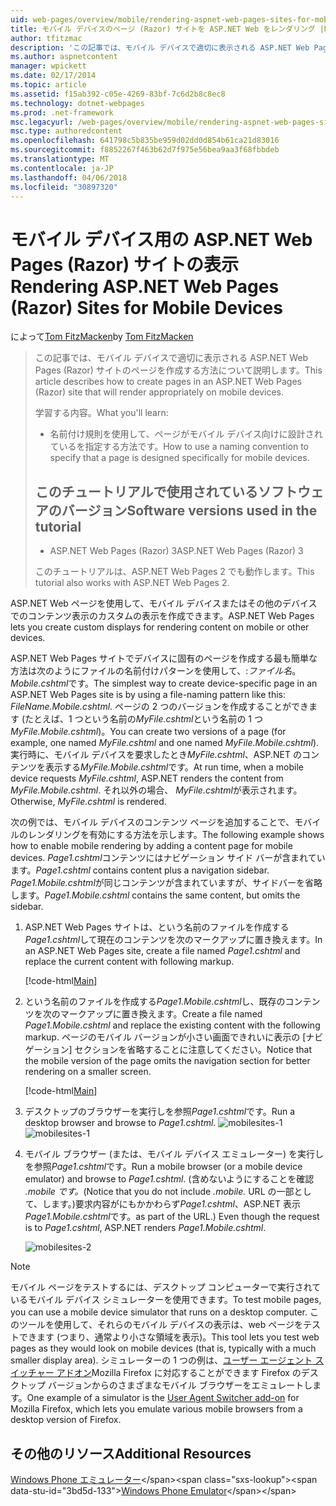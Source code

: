 ```yaml
---
uid: web-pages/overview/mobile/rendering-aspnet-web-pages-sites-for-mobile-devices
title: モバイル デバイスのページ (Razor) サイトを ASP.NET Web をレンダリング |Microsoft ドキュメント
author: tfitzmac
description: 'この記事では、モバイル デバイスで適切に表示される ASP.NET Web Pages (Razor) サイトのページを作成する方法について説明します。 学習内容: する方法.'
ms.author: aspnetcontent
manager: wpickett
ms.date: 02/17/2014
ms.topic: article
ms.assetid: f15ab392-c05e-4269-83bf-7c6d2b8c8ec8
ms.technology: dotnet-webpages
ms.prod: .net-framework
msc.legacyurl: /web-pages/overview/mobile/rendering-aspnet-web-pages-sites-for-mobile-devices
msc.type: authoredcontent
ms.openlocfilehash: 641798c5b835be959d02dd0d854b61ca21d83016
ms.sourcegitcommit: f8852267f463b62d7f975e56bea9aa3f68fbbdeb
ms.translationtype: MT
ms.contentlocale: ja-JP
ms.lasthandoff: 04/06/2018
ms.locfileid: "30897320"
---
```

<a name="rendering-aspnet-web-pages-razor-sites-for-mobile-devices"></a><span data-ttu-id="3bd5d-104">モバイル デバイス用の ASP.NET Web Pages (Razor) サイトの表示</span><span class="sxs-lookup"><span data-stu-id="3bd5d-104">Rendering ASP.NET Web Pages (Razor) Sites for Mobile Devices</span></span>
====================
<span data-ttu-id="3bd5d-105">によって[Tom FitzMacken](https://github.com/tfitzmac)</span><span class="sxs-lookup"><span data-stu-id="3bd5d-105">by [Tom FitzMacken](https://github.com/tfitzmac)</span></span>

> <span data-ttu-id="3bd5d-106">この記事では、モバイル デバイスで適切に表示される ASP.NET Web Pages (Razor) サイトのページを作成する方法について説明します。</span><span class="sxs-lookup"><span data-stu-id="3bd5d-106">This article describes how to create pages in an ASP.NET Web Pages (Razor) site that will render appropriately on mobile devices.</span></span>
> 
> <span data-ttu-id="3bd5d-107">学習する内容。</span><span class="sxs-lookup"><span data-stu-id="3bd5d-107">What you'll learn:</span></span>
> 
> - <span data-ttu-id="3bd5d-108">名前付け規則を使用して、ページがモバイル デバイス向けに設計されているを指定する方法です。</span><span class="sxs-lookup"><span data-stu-id="3bd5d-108">How to use a naming convention to specify that a page is designed specifically for mobile devices.</span></span>
>   
> 
> ## <a name="software-versions-used-in-the-tutorial"></a><span data-ttu-id="3bd5d-109">このチュートリアルで使用されているソフトウェアのバージョン</span><span class="sxs-lookup"><span data-stu-id="3bd5d-109">Software versions used in the tutorial</span></span>
> 
> 
> - <span data-ttu-id="3bd5d-110">ASP.NET Web Pages (Razor) 3</span><span class="sxs-lookup"><span data-stu-id="3bd5d-110">ASP.NET Web Pages (Razor) 3</span></span>
>   
> 
> <span data-ttu-id="3bd5d-111">このチュートリアルは、ASP.NET Web Pages 2 でも動作します。</span><span class="sxs-lookup"><span data-stu-id="3bd5d-111">This tutorial also works with ASP.NET Web Pages 2.</span></span>


<span data-ttu-id="3bd5d-112">ASP.NET Web ページを使用して、モバイル デバイスまたはその他のデバイスでのコンテンツ表示のカスタムの表示を作成できます。</span><span class="sxs-lookup"><span data-stu-id="3bd5d-112">ASP.NET Web Pages lets you create custom displays for rendering content on mobile or other devices.</span></span>

<span data-ttu-id="3bd5d-113">ASP.NET Web Pages サイトでデバイスに固有のページを作成する最も簡単な方法は次のようにファイルの名前付けパターンを使用して、:<em>ファイル名</em>。<em>Mobile</em><em>.cshtml</em>です。</span><span class="sxs-lookup"><span data-stu-id="3bd5d-113">The simplest way to create device-specific page in an ASP.NET Web Pages site is by using a file-naming pattern like this: <em>FileName.</em><em>Mobile</em><em>.cshtml</em>.</span></span> <span data-ttu-id="3bd5d-114">ページの 2 つのバージョンを作成することができます (たとえば、1 つという名前の<em>MyFile.cshtml</em>という名前の 1 つ<em>MyFile.Mobile.cshtml</em>)。</span><span class="sxs-lookup"><span data-stu-id="3bd5d-114">You can create two versions of a page (for example, one named <em>MyFile.cshtml</em> and one named <em>MyFile.Mobile.cshtml</em>).</span></span> <span data-ttu-id="3bd5d-115">実行時に、モバイル デバイスを要求したとき<em>MyFile.cshtml</em>、ASP.NET のコンテンツを表示する<em>MyFile.Mobile.cshtml</em>です。</span><span class="sxs-lookup"><span data-stu-id="3bd5d-115">At run time, when a mobile device requests <em>MyFile.cshtml</em>, ASP.NET renders the content from <em>MyFile.Mobile.cshtml</em>.</span></span> <span data-ttu-id="3bd5d-116">それ以外の場合、 <em>MyFile.cshtml</em>が表示されます。</span><span class="sxs-lookup"><span data-stu-id="3bd5d-116">Otherwise, <em>MyFile.cshtml</em> is rendered.</span></span>

<span data-ttu-id="3bd5d-117">次の例では、モバイル デバイスのコンテンツ ページを追加することで、モバイルのレンダリングを有効にする方法を示します。</span><span class="sxs-lookup"><span data-stu-id="3bd5d-117">The following example shows how to enable mobile rendering by adding a content page for mobile devices.</span></span> <span data-ttu-id="3bd5d-118">*Page1.cshtml*コンテンツにはナビゲーション サイド バーが含まれています。</span><span class="sxs-lookup"><span data-stu-id="3bd5d-118">*Page1.cshtml* contains content plus a navigation sidebar.</span></span> <span data-ttu-id="3bd5d-119">*Page1.Mobile.cshtml*が同じコンテンツが含まれていますが、サイドバーを省略します。</span><span class="sxs-lookup"><span data-stu-id="3bd5d-119">*Page1.Mobile.cshtml* contains the same content, but omits the sidebar.</span></span>

1. <span data-ttu-id="3bd5d-120">ASP.NET Web Pages サイトは、という名前のファイルを作成する*Page1.cshtml*して現在のコンテンツを次のマークアップに置き換えます。</span><span class="sxs-lookup"><span data-stu-id="3bd5d-120">In an ASP.NET Web Pages site, create a file named *Page1.cshtml* and replace the current content with following markup.</span></span>

    [!code-html[Main](rendering-aspnet-web-pages-sites-for-mobile-devices/samples/sample1.html)]
2. <span data-ttu-id="3bd5d-121">という名前のファイルを作成する*Page1.Mobile.cshtml*し、既存のコンテンツを次のマークアップに置き換えます。</span><span class="sxs-lookup"><span data-stu-id="3bd5d-121">Create a file named *Page1.Mobile.cshtml* and replace the existing content with the following markup.</span></span> <span data-ttu-id="3bd5d-122">ページのモバイル バージョンが小さい画面できれいに表示の [ナビゲーション] セクションを省略することに注意してください。</span><span class="sxs-lookup"><span data-stu-id="3bd5d-122">Notice that the mobile version of the page omits the navigation section for better rendering on a smaller screen.</span></span>

    [!code-html[Main](rendering-aspnet-web-pages-sites-for-mobile-devices/samples/sample2.html)]
3. <span data-ttu-id="3bd5d-123">デスクトップのブラウザーを実行しを参照*Page1.cshtml*です。</span><span class="sxs-lookup"><span data-stu-id="3bd5d-123">Run a desktop browser and browse to *Page1.cshtml*.</span></span> <span data-ttu-id="3bd5d-124">![mobilesites-1](rendering-aspnet-web-pages-sites-for-mobile-devices/_static/image1.png)</span><span class="sxs-lookup"><span data-stu-id="3bd5d-124">![mobilesites-1](rendering-aspnet-web-pages-sites-for-mobile-devices/_static/image1.png)</span></span>
4. <span data-ttu-id="3bd5d-125">モバイル ブラウザー (または、モバイル デバイス エミュレーター) を実行しを参照*Page1.cshtml*です。</span><span class="sxs-lookup"><span data-stu-id="3bd5d-125">Run a mobile browser (or a mobile device emulator) and browse to *Page1.cshtml*.</span></span> <span data-ttu-id="3bd5d-126">(含めないようにすることを確認 *.mobile です。*</span><span class="sxs-lookup"><span data-stu-id="3bd5d-126">(Notice that you do not include *.mobile.*</span></span> <span data-ttu-id="3bd5d-127">URL の一部として、します。)要求内容がにもかかわらず*Page1.cshtml*、ASP.NET 表示*Page1.Mobile.cshtml*です。</span><span class="sxs-lookup"><span data-stu-id="3bd5d-127">as part of the URL.) Even though the request is to *Page1.cshtml*, ASP.NET renders *Page1.Mobile.cshtml*.</span></span>

    ![mobilesites-2](rendering-aspnet-web-pages-sites-for-mobile-devices/_static/image2.png)

> [!NOTE]
> <span data-ttu-id="3bd5d-129">モバイル ページをテストするには、デスクトップ コンピューターで実行されているモバイル デバイス シミュレーターを使用できます。</span><span class="sxs-lookup"><span data-stu-id="3bd5d-129">To test mobile pages, you can use a mobile device simulator that runs on a desktop computer.</span></span> <span data-ttu-id="3bd5d-130">このツールを使用して、それらのモバイル デバイスの表示は、web ページをテストできます (つまり、通常より小さな領域を表示)。</span><span class="sxs-lookup"><span data-stu-id="3bd5d-130">This tool lets you test web pages as they would look on mobile devices (that is, typically with a much smaller display area).</span></span> <span data-ttu-id="3bd5d-131">シミュレーターの 1 つの例は、[ユーザー エージェント スイッチャー アドオン](http://addons.mozilla.org/firefox/addon/user-agent-switcher/)Mozilla Firefox に対応することができます Firefox のデスクトップ バージョンからのさまざまなモバイル ブラウザーをエミュレートします。</span><span class="sxs-lookup"><span data-stu-id="3bd5d-131">One example of a simulator is the [User Agent Switcher add-on](http://addons.mozilla.org/firefox/addon/user-agent-switcher/) for Mozilla Firefox, which lets you emulate various mobile browsers from a desktop version of Firefox.</span></span>


<a id="Additional_Resources"></a>
## <a name="additional-resources"></a><span data-ttu-id="3bd5d-132">その他のリソース</span><span class="sxs-lookup"><span data-stu-id="3bd5d-132">Additional Resources</span></span>


<span data-ttu-id="3bd5d-133">[Windows Phone エミュレーター](https://msdn.microsoft.com/library/ff402563(v=VS.92).aspx)</span><span class="sxs-lookup"><span data-stu-id="3bd5d-133">[Windows Phone Emulator](https://msdn.microsoft.com/library/ff402563(v=VS.92).aspx)</span></span>
